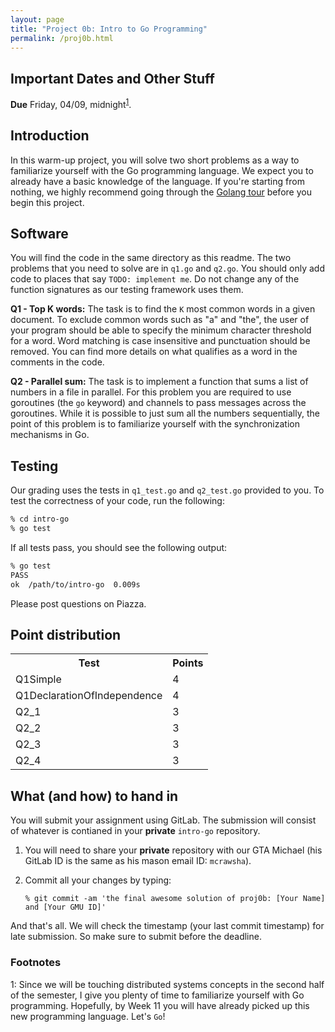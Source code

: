 ```yaml
---
layout: page
title: "Project 0b: Intro to Go Programming"
permalink: /proj0b.html
---
```


## Important Dates and Other Stuff

**Due** Friday, 04/09, midnight<sup>[1](#myfootnote1)</sup>.


## Introduction

In this warm-up project, you will solve two short problems as a way
to familiarize yourself with the Go programming language. We expect
you to already have a basic knowledge of the language. If you're
starting from nothing, we highly recommend going through the [Golang
tour](https://tour.golang.org/list) before you begin this project.

## Software

You will find the code in the same directory as this readme. The two
problems that you need to solve are in `q1.go` and `q2.go`. You should
only add code to places that say `TODO: implement me`. Do not change
any of the function signatures as our testing framework uses them.  

**Q1 - Top K words:**
The task is to find the `K` most common words in a given document. To
exclude common words such as "a" and "the", the user of your program
should be able to specify the minimum character threshold for a word.
Word matching is case insensitive and punctuation should be removed.
You can find more details on what qualifies as a word in the comments
in the code. 

**Q2 - Parallel sum:**
The task is to implement a function that sums a list of numbers in a
file in parallel. For this problem you are required to use goroutines
(the `go` keyword) and channels to pass messages across the goroutines.
While it is possible to just sum all the numbers sequentially, the
point of this problem is to familiarize yourself with the
synchronization mechanisms in Go. 

## Testing

Our grading uses the tests in `q1_test.go` and `q2_test.go` provided to
you. To test the correctness of your code, run the following: 

```bash
% cd intro-go
% go test
```

If all tests pass, you should see the following output: 

```bash
% go test
PASS
ok	/path/to/intro-go  0.009s
```

Please post questions on Piazza.

## Point distribution

<p><table>
<tr><th>Test</th><th>Points</th></tr>
<tr><td>Q1Simple</td><td>4</td></tr>
<tr><td>Q1DeclarationOfIndependence</td><td>4</td></tr>
<tr><td>Q2_1</td><td>3</td></tr>
<tr><td>Q2_2</td><td>3</td></tr>
<tr><td>Q2_3</td><td>3</td></tr>
<tr><td>Q2_4</td><td>3</td></tr>
</table></p>


## What (and how) to hand in

You will submit your assignment using GitLab. The submission will
consist of whatever is contianed in your **private**
`intro-go` repository.

1. You will need to share your **private** repository with our GTA Michael (his GitLab ID
is the same as his mason email ID: `mcrawsha`).

2. Commit all your changes by typing:

	```
	% git commit -am 'the final awesome solution of proj0b: [Your Name] and [Your GMU ID]'
	```

And that's all. We will check the timestamp (your last commit
timestamp) for late submission. So make sure to submit before the
deadline.


### Footnotes

<a name="myfootnote1">1</a>: Since we will be touching distributed
systems concepts in the second half of the semester, I give you
plenty of time to familiarize yourself with Go programming.
Hopefully, by Week 11 you will have already picked up this new
programming language. Let's `Go`!
